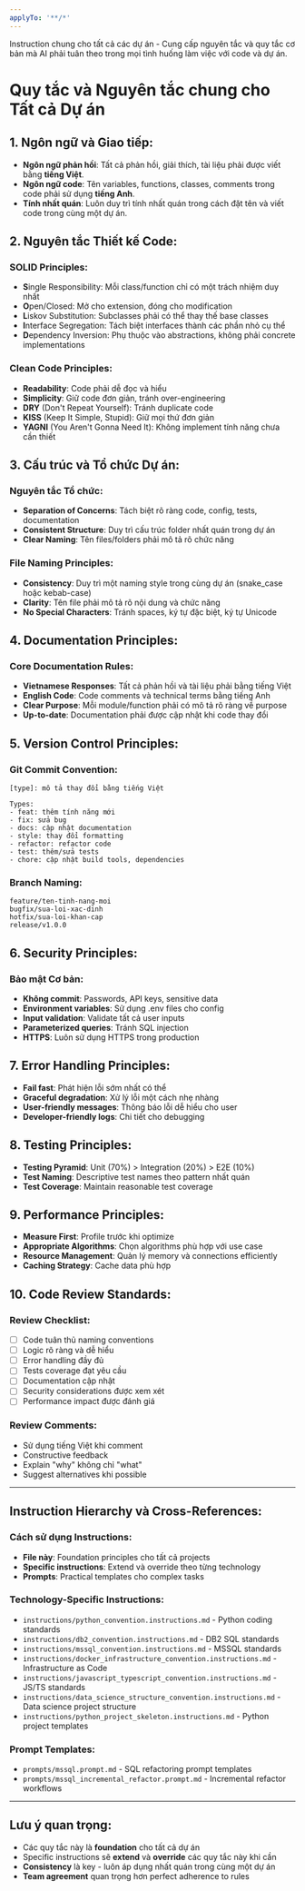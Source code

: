 ```yaml
---
applyTo: '**/*'
---
```

Instruction chung cho tất cả các dự án - Cung cấp nguyên tắc và quy tắc cơ bản mà AI phải tuân theo trong mọi tình huống làm việc với code và dự án.

# Quy tắc và Nguyên tắc chung cho Tất cả Dự án

## 1. **Ngôn ngữ và Giao tiếp**:
   - **Ngôn ngữ phản hồi**: Tất cả phản hồi, giải thích, tài liệu phải được viết bằng **tiếng Việt**.
   - **Ngôn ngữ code**: Tên variables, functions, classes, comments trong code phải sử dụng **tiếng Anh**.
   - **Tính nhất quán**: Luôn duy trì tính nhất quán trong cách đặt tên và viết code trong cùng một dự án.

## 2. **Nguyên tắc Thiết kế Code**:

### **SOLID Principles**:
   - **S**ingle Responsibility: Mỗi class/function chỉ có một trách nhiệm duy nhất
   - **O**pen/Closed: Mở cho extension, đóng cho modification
   - **L**iskov Substitution: Subclasses phải có thể thay thế base classes
   - **I**nterface Segregation: Tách biệt interfaces thành các phần nhỏ cụ thể
   - **D**ependency Inversion: Phụ thuộc vào abstractions, không phải concrete implementations

### **Clean Code Principles**:
   - **Readability**: Code phải dễ đọc và hiểu
   - **Simplicity**: Giữ code đơn giản, tránh over-engineering
   - **DRY** (Don't Repeat Yourself): Tránh duplicate code
   - **KISS** (Keep It Simple, Stupid): Giữ mọi thứ đơn giản
   - **YAGNI** (You Aren't Gonna Need It): Không implement tính năng chưa cần thiết

## 3. **Cấu trúc và Tổ chức Dự án**:

### **Nguyên tắc Tổ chức**:
- **Separation of Concerns**: Tách biệt rõ ràng code, config, tests, documentation
- **Consistent Structure**: Duy trì cấu trúc folder nhất quán trong dự án
- **Clear Naming**: Tên files/folders phải mô tả rõ chức năng

### **File Naming Principles**:
- **Consistency**: Duy trì một naming style trong cùng dự án (snake_case hoặc kebab-case)
- **Clarity**: Tên file phải mô tả rõ nội dung và chức năng
- **No Special Characters**: Tránh spaces, ký tự đặc biệt, ký tự Unicode

## 4. **Documentation Principles**:

### **Core Documentation Rules**:
- **Vietnamese Responses**: Tất cả phản hồi và tài liệu phải bằng tiếng Việt
- **English Code**: Code comments và technical terms bằng tiếng Anh
- **Clear Purpose**: Mỗi module/function phải có mô tả rõ ràng về purpose
- **Up-to-date**: Documentation phải được cập nhật khi code thay đổi

## 5. **Version Control Principles**:

### **Git Commit Convention**:
```
[type]: mô tả thay đổi bằng tiếng Việt

Types:
- feat: thêm tính năng mới
- fix: sửa bug
- docs: cập nhật documentation
- style: thay đổi formatting
- refactor: refactor code
- test: thêm/sửa tests
- chore: cập nhật build tools, dependencies
```

### **Branch Naming**:
```
feature/ten-tinh-nang-moi
bugfix/sua-loi-xac-dinh
hotfix/sua-loi-khan-cap
release/v1.0.0
```

## 6. **Security Principles**:

### **Bảo mật Cơ bản**:
- **Không commit**: Passwords, API keys, sensitive data
- **Environment variables**: Sử dụng .env files cho config
- **Input validation**: Validate tất cả user inputs
- **Parameterized queries**: Tránh SQL injection
- **HTTPS**: Luôn sử dụng HTTPS trong production

## 7. **Error Handling Principles**:
- **Fail fast**: Phát hiện lỗi sớm nhất có thể
- **Graceful degradation**: Xử lý lỗi một cách nhẹ nhàng
- **User-friendly messages**: Thông báo lỗi dễ hiểu cho user
- **Developer-friendly logs**: Chi tiết cho debugging

## 8. **Testing Principles**:
- **Testing Pyramid**: Unit (70%) > Integration (20%) > E2E (10%)
- **Test Naming**: Descriptive test names theo pattern nhất quán
- **Test Coverage**: Maintain reasonable test coverage

## 9. **Performance Principles**:
- **Measure First**: Profile trước khi optimize
- **Appropriate Algorithms**: Chọn algorithms phù hợp với use case
- **Resource Management**: Quản lý memory và connections efficiently
- **Caching Strategy**: Cache data phù hợp

## 10. **Code Review Standards**:

### **Review Checklist**:
- [ ] Code tuân thủ naming conventions
- [ ] Logic rõ ràng và dễ hiểu
- [ ] Error handling đầy đủ
- [ ] Tests coverage đạt yêu cầu
- [ ] Documentation cập nhật
- [ ] Security considerations được xem xét
- [ ] Performance impact được đánh giá

### **Review Comments**:
- Sử dụng tiếng Việt khi comment
- Constructive feedback
- Explain "why" không chỉ "what"
- Suggest alternatives khi possible

---

## **Instruction Hierarchy và Cross-References**:

### **Cách sử dụng Instructions**:
- **File này**: Foundation principles cho tất cả projects
- **Specific instructions**: Extend và override theo từng technology
- **Prompts**: Practical templates cho complex tasks

### **Technology-Specific Instructions**:
- `instructions/python_convention.instructions.md` - Python coding standards
- `instructions/db2_convention.instructions.md` - DB2 SQL standards  
- `instructions/mssql_convention.instructions.md` - MSSQL standards
- `instructions/docker_infrastructure_convention.instructions.md` - Infrastructure as Code
- `instructions/javascript_typescript_convention.instructions.md` - JS/TS standards
- `instructions/data_science_structure_convention.instructions.md` - Data science project structure
- `instructions/python_project_skeleton.instructions.md` - Python project templates

### **Prompt Templates**:
- `prompts/mssql.prompt.md` - SQL refactoring prompt templates
- `prompts/mssql_incremental_refactor.prompt.md` - Incremental refactor workflows

---

## **Lưu ý quan trọng**:
- Các quy tắc này là **foundation** cho tất cả dự án
- Specific instructions sẽ **extend** và **override** các quy tắc này khi cần
- **Consistency** là key - luôn áp dụng nhất quán trong cùng một dự án  
- **Team agreement** quan trọng hơn perfect adherence to rules
